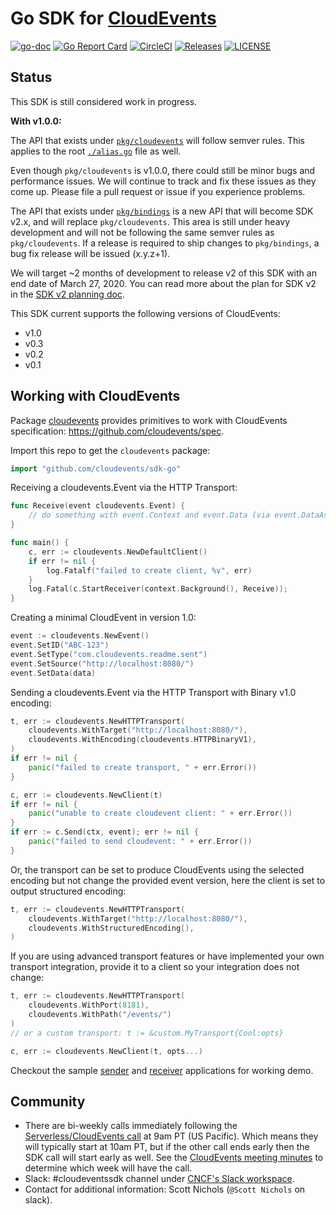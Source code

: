 # Go SDK for [CloudEvents](https://github.com/cloudevents/spec)

[![go-doc](https://godoc.org/github.com/cloudevents/sdk-go?status.svg)](https://godoc.org/github.com/cloudevents/sdk-go)
[![Go Report Card](https://goreportcard.com/badge/github.com/cloudevents/sdk-go)](https://goreportcard.com/report/github.com/cloudevents/sdk-go)
[![CircleCI](https://circleci.com/gh/cloudevents/sdk-go.svg?style=svg)](https://circleci.com/gh/cloudevents/sdk-go)
[![Releases](https://img.shields.io/github/release-pre/cloudevents/sdk-go.svg)](https://github.com/cloudevents/sdk-go/releases)
[![LICENSE](https://img.shields.io/github/license/cloudevents/sdk-go.svg)](https://github.com/cloudevents/sdk-go/blob/master/LICENSE)

## Status

This SDK is still considered work in progress.

**With v1.0.0:**

The API that exists under [`pkg/cloudevents`](./pkg/cloudevents) will follow
semver rules. This applies to the root [`./alias.go`](./alias.go) file as well.

Even though `pkg/cloudevents` is v1.0.0, there could still be minor bugs and
performance issues. We will continue to track and fix these issues as they come
up. Please file a pull request or issue if you experience problems.

The API that exists under [`pkg/bindings`](./pkg/bindings) is a new API that
will become SDK v2.x, and will replace `pkg/cloudevents`. This area is still
under heavy development and will not be following the same semver rules as
`pkg/cloudevents`. If a release is required to ship changes to `pkg/bindings`, a
bug fix release will be issued (x.y.z+1).

We will target ~2 months of development to release v2 of this SDK with an end
date of March 27, 2020. You can read more about the plan for SDK v2 in the
[SDK v2 planning doc](./docs/SDK_v2.md).

This SDK current supports the following versions of CloudEvents:

- v1.0
- v0.3
- v0.2
- v0.1

## Working with CloudEvents

Package [cloudevents](./pkg/cloudevents) provides primitives to work with
CloudEvents specification: https://github.com/cloudevents/spec.

Import this repo to get the `cloudevents` package:

```go
import "github.com/cloudevents/sdk-go"
```

Receiving a cloudevents.Event via the HTTP Transport:

```go
func Receive(event cloudevents.Event) {
	// do something with event.Context and event.Data (via event.DataAs(foo)
}

func main() {
	c, err := cloudevents.NewDefaultClient()
	if err != nil {
		log.Fatalf("failed to create client, %v", err)
	}
	log.Fatal(c.StartReceiver(context.Background(), Receive));
}
```

Creating a minimal CloudEvent in version 1.0:

```go
event := cloudevents.NewEvent()
event.SetID("ABC-123")
event.SetType("com.cloudevents.readme.sent")
event.SetSource("http://localhost:8080/")
event.SetData(data)
```

Sending a cloudevents.Event via the HTTP Transport with Binary v1.0 encoding:

```go
t, err := cloudevents.NewHTTPTransport(
	cloudevents.WithTarget("http://localhost:8080/"),
	cloudevents.WithEncoding(cloudevents.HTTPBinaryV1),
)
if err != nil {
	panic("failed to create transport, " + err.Error())
}

c, err := cloudevents.NewClient(t)
if err != nil {
	panic("unable to create cloudevent client: " + err.Error())
}
if err := c.Send(ctx, event); err != nil {
	panic("failed to send cloudevent: " + err.Error())
}
```

Or, the transport can be set to produce CloudEvents using the selected encoding
but not change the provided event version, here the client is set to output
structured encoding:

```go
t, err := cloudevents.NewHTTPTransport(
	cloudevents.WithTarget("http://localhost:8080/"),
	cloudevents.WithStructuredEncoding(),
)
```

If you are using advanced transport features or have implemented your own
transport integration, provide it to a client so your integration does not
change:

```go
t, err := cloudevents.NewHTTPTransport(
	cloudevents.WithPort(8181),
	cloudevents.WithPath("/events/")
)
// or a custom transport: t := &custom.MyTransport{Cool:opts}

c, err := cloudevents.NewClient(t, opts...)
```

Checkout the sample [sender](./cmd/samples/http/sender) and
[receiver](./cmd/samples/http/receiver) applications for working demo.

## Community

- There are bi-weekly calls immediately following the
  [Serverless/CloudEvents call](https://github.com/cloudevents/spec#meeting-time)
  at 9am PT (US Pacific). Which means they will typically start at 10am PT, but
  if the other call ends early then the SDK call will start early as well. See
  the
  [CloudEvents meeting minutes](https://docs.google.com/document/d/1OVF68rpuPK5shIHILK9JOqlZBbfe91RNzQ7u_P7YCDE/edit#)
  to determine which week will have the call.
- Slack: #cloudeventssdk channel under
  [CNCF's Slack workspace](https://slack.cncf.io/).
- Contact for additional information: Scott Nichols (`@Scott Nichols` on slack).
